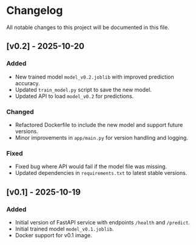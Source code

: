 # Changelog

All notable changes to this project will be documented in this file.

## [v0.2] - 2025-10-20
### Added
- New trained model `model_v0.2.joblib` with improved prediction accuracy.
- Updated `train_model.py` script to save the new model.
- Updated API to load `model_v0.2` for predictions.

### Changed
- Refactored Dockerfile to include the new model and support future versions.
- Minor improvements in `app/main.py` for version handling and logging.

### Fixed
- Fixed bug where API would fail if the model file was missing.
- Updated dependencies in `requirements.txt` to latest stable versions.

## [v0.1] - 2025-10-19
### Added
- Initial version of FastAPI service with endpoints `/health` and `/predict`.
- Initial trained model `model_v0.1.joblib`.
- Docker support for v0.1 image.
